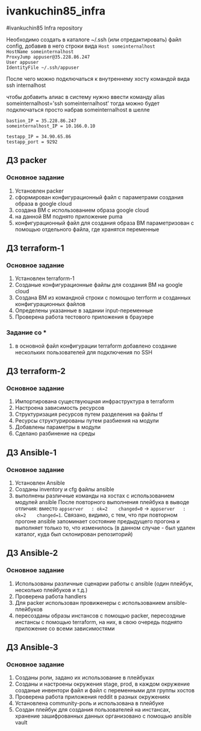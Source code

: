 # ivankuchin85_infra
#ivankuchin85 Infra repository

Необходимо создать в каталоге ~/.ssh (или отредактировать) файл config, добавив в него строки вида
`Host someinternalhost`  
    `HostName someinternalhost`  
    `ProxyJump appuser@35.228.86.247`  
    `User appuser`  
    `IdentityFile ~/.ssh/appuser`

После чего можно подключаться к внутреннему хосту командой вида ssh internalhost

чтобы добавить алиас в систему нужно ввести команду alias someinternalhost='ssh someinternalhost'
тогда можно будет подключаться просто набрав someinternalhost в шелле

`bastion_IP = 35.228.86.247`  
`someinternalhost_IP = 10.166.0.10`

`testapp_IP = 34.90.65.86`  
`testapp_port = 9292`

## ДЗ packer

### Основное задание
1. Установлен packer
2. сформирован конфигурационный файл с параметрами создания образа в google cloud
3. создана ВМ с использованием образа google cloud
4. на данной ВМ поднято приложение puma
5. конфигурационный файл для создания образа ВМ параметризован с помощью отдельного файла, где хранятся переменные

## ДЗ terraform-1

### Основное задание
1. Установлен terraform-1
2. Созданые конфигурационные файлы для создания ВМ на google cloud
3. Создана ВМ из командной строки с помощью terrform и созданных конфигурационных файлов
4. Определены указанные в задании input-переменные
5. Проверена работа тестового приложения в браузере

### Задание со *
1. в основной файл конфигурации terraform  добавлено создание нескольких пользователей для подключения по SSH 

## ДЗ terraform-2

### Основное задание
1. Импортирована существующная инфраструктура в terraform
2. Настроена зависимость ресурсов
3. Структуризация ресурсов путем разделения на файлы tf
4. Ресурсы структурированы путем разбиения на модули
5. Добавлены параметры в модули
6. Сделано разбинение на среды

## ДЗ Ansible-1

### Основное задание

1. Установлен Ansible
2. Созданы inventory и cfg файлы ansible
3. выполнены различные команды на хостах с использованием модулей ansible
После повторного выполнения плейбука в выводе отличия: вместо `appserver   : ok=2    changed=0` -> `appserver   : ok=2    changed=1`. Связано, видимо, с тем, что при повторном прогоне ansible запоминает состояние предыдущего прогона и выполняет только то, что изменилось (в данном случае - был удален каталог, куда был склонирован репозиторий)

## ДЗ Ansible-2

### Основное задание
1. Использованы различные сценарии работы с ansible (один плейбук, несколько плейбуков и т.д.)
2. Проверена работа handlers
3. Для packer использован провиженеры с использованием  ansible-плейбуков
4. пересозданы образы инстансов с помощью packer, пересоздные инстансы с помощью terraform, на них, в свою очередь поднято приложение со всеми зависимостями
 
 ## ДЗ Ansible-3

### Основное задание
1. Созданы роли, задано их использование в плейбуках
2. Созданы и настроены окружения stage, prod, в каждом окружение созданые инвентори файл и файл с переменными для группы хостов
3. Проверена работа приложения reddit в разных окружениях
4. Установлена community-роль и использована в плейбуке
5. Создан плейбук для создания пользователей на инстансах, хранение зашифрованных данных организовано с помощью ansible vault
